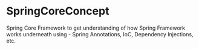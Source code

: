 # SpringCoreConcept
Spring Core Framework to get understanding of how Spring Framework works underneath using - Spring Annotations, IoC, Dependency Injections, etc.
